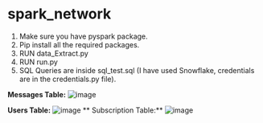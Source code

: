 # spark_network

1. Make sure you have pyspark package.
2. Pip install all the required packages.
3. RUN data_Extract.py 
4. RUN run.py 
5. SQL Queries are inside sql_test.sql (I have used Snowflake, credentials are in the credentials.py file).

**Messages Table:**
![image](https://user-images.githubusercontent.com/16619847/150644437-91a7542d-b993-41b8-ad83-143881e86619.png)

**Users Table:**
![image](https://user-images.githubusercontent.com/16619847/150734199-2c37399f-c79e-43e7-868b-118113319326.png)
**
Subscription Table:**
![image](https://user-images.githubusercontent.com/16619847/150644624-8a0ae809-f4bf-4bfc-a021-43f2f7a505e5.png)

